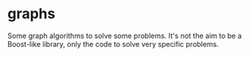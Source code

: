 # graphs
Some graph algorithms to solve some problems. It's not the aim to be a Boost-like library, only the code to solve very specific problems.
